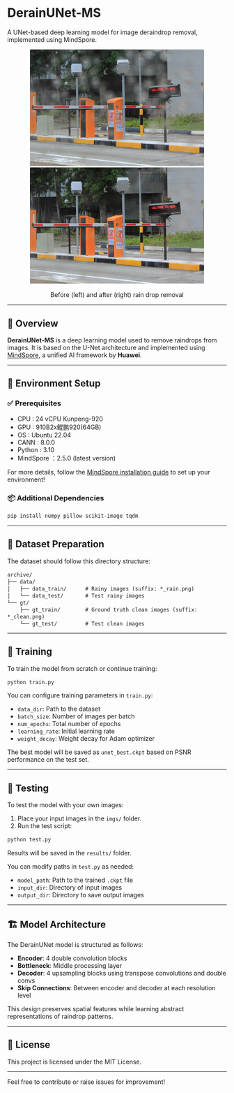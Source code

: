 # DerainUNet-MS

A UNet-based deep learning model for image deraindrop removal, implemented using MindSpore.

<div align="center">
  <img src="teaser/2_rain.png" width="400" alt="Image with raindrops">
  <img src="teaser/2_rain_derained.png" width="400" alt="Derained image">
  <p>Before (left) and after (right) rain drop removal</p>
</div>

---

## 🧠 Overview

**DerainUNet-MS** is a deep learning model used to remove raindrops from images. It is based on the U-Net architecture and implemented using [MindSpore](https://www.mindspore.cn/), a unified AI framework by **Huawei**.

---

## 🧩 Environment Setup

### ✅ Prerequisites

- CPU : 24 vCPU Kunpeng-920
- GPU : 910B2x鲲鹏920(64GB)
- OS : Ubuntu 22.04
- CANN : 8.0.0
- Python : 3.10
- MindSpore ：2.5.0 (latest version)

For more details, follow the [MindSpore installation guide](https://www.mindspore.cn/install) to set up your environment!

### 📦 Additional Dependencies

```bash
pip install numpy pillow scikit-image tqdm
```

---

## 📁 Dataset Preparation

The dataset should follow this directory structure:

```
archive/
├── data/
│   ├── data_train/      # Rainy images (suffix: *_rain.png)
│   └── data_test/       # Test rainy images
└── gt/
    ├── gt_train/        # Ground truth clean images (suffix: *_clean.png)
    └── gt_test/         # Test clean images
```

---

## 🚀 Training

To train the model from scratch or continue training:

```bash
python train.py
```

You can configure training parameters in `train.py`:

- `data_dir`: Path to the dataset  
- `batch_size`: Number of images per batch  
- `num_epochs`: Total number of epochs  
- `learning_rate`: Initial learning rate  
- `weight_decay`: Weight decay for Adam optimizer  

The best model will be saved as `unet_best.ckpt` based on PSNR performance on the test set.

---

## 🧪 Testing

To test the model with your own images:

1. Place your input images in the `imgs/` folder.
2. Run the test script:

```bash
python test.py
```

Results will be saved in the `results/` folder.

You can modify paths in `test.py` as needed:

- `model_path`: Path to the trained `.ckpt` file  
- `input_dir`: Directory of input images  
- `output_dir`: Directory to save output images  

---

## 🏗️ Model Architecture

The DerainUNet model is structured as follows:

- **Encoder**: 4 double convolution blocks  
- **Bottleneck**: Middle processing layer  
- **Decoder**: 4 upsampling blocks using transpose convolutions and double convs  
- **Skip Connections**: Between encoder and decoder at each resolution level  

This design preserves spatial features while learning abstract representations of raindrop patterns.

---

## 📜 License

This project is licensed under the MIT License.

---

Feel free to contribute or raise issues for improvement!
